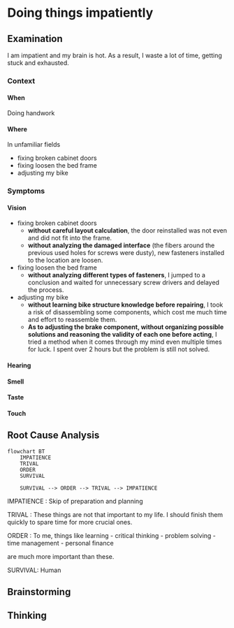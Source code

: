 # Doing things impatiently

## Examination

I am impatient and my brain is hot. As a result, I waste a lot of time, getting stuck and exhausted.

### Context

#### When

Doing handwork 
	
#### Where

In unfamiliar fields
- fixing broken cabinet doors
- fixing loosen the bed frame
- adjusting my bike

### Symptoms
[collect evidence used by hypothesis built in the root cause analysis phrase]: #
[comparison between actuation and expectation]: #
[avoid biases]: # 

#### Vision

- fixing broken cabinet doors 
	- **without careful layout calculation**, the door reinstalled was not even and did not fit into the frame.  
	- **without analyzing the damaged interface** (the fibers around the previous used holes for screws were dusty), new fasteners installed to the location are loosen.
- fixing loosen the bed frame
	- **without analyzing different types of fasteners**, I jumped to a conclusion and waited for unnecessary screw drivers and delayed the process.
- adjusting my bike
	- **without learning bike structure knowledge before repairing**, I took a risk of disassembling some components, which cost me much time and effort to reassemble them.
	- **As to adjusting the brake component, without organizing possible solutions and reasoning the validity of each one before acting**, I tried a method when it comes through my mind even multiple times for luck. I spent over 2 hours but the problem is still not solved.

#### Hearing
#### Smell
#### Taste
#### Touch

## Root Cause Analysis
[backward cause reasoning for general problems]: #
[recursive trouble shooting for engineering problems to an atomic level (build hypothesis, use evidence (examination  + unit tests))]: #

```mermaid
flowchart BT
	IMPATIENCE
	TRIVAL
	ORDER
	SURVIVAL
	
	SURVIVAL --> ORDER --> TRIVAL --> IMPATIENCE
```
IMPATIENCE
: Skip of preparation and planning

TRIVAL
: These things are not that important to my life. I should finish them quickly to spare time for more crucial ones.

ORDER
: To me, things like learning 
	- critical thinking
	- problem solving
	- time management
	- personal finance

  are much more important than these.

SURVIVAL:
Human

## Brainstorming
[replacement V.S fixation. Localize the problem to an atomic level where fixing it components is more expensive than replacing it as a whole]: #
## Thinking
[Lessons learned from this experience]: #


<!--stackedit_data:
eyJoaXN0b3J5IjpbMTkxNTgwMTg2Ml19
-->